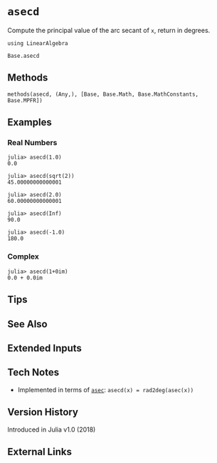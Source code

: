 # `asecd`

Compute the principal value of the arc secant of `x`,
return in degrees.

```@setup repl_only
using LinearAlgebra
```
```@docs
Base.asecd
```


## Methods

```@repl
methods(asecd, (Any,), [Base, Base.Math, Base.MathConstants, Base.MPFR])
```


## Examples

### Real Numbers
```jldoctest
julia> asecd(1.0)
0.0

julia> asecd(sqrt(2))
45.00000000000001

julia> asecd(2.0)
60.00000000000001

julia> asecd(Inf)
90.0

julia> asecd(-1.0)
180.0
```

### Complex
```jldoctest
julia> asecd(1+0im)
0.0 + 0.0im
```

## Tips


## See Also


## Extended Inputs


## Tech Notes

- Implemented in terms of [`asec`](@ref): `asecd(x) = rad2deg(asec(x))`


## Version History

Introduced in Julia v1.0 (2018)


## External Links
